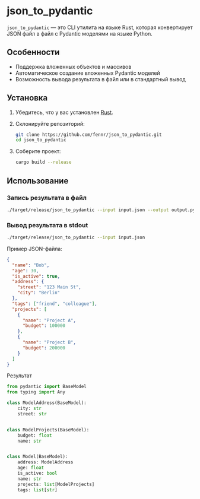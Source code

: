 # json_to_pydantic

`json_to_pydantic` — это CLI утилита на языке Rust, которая конвертирует JSON файл в файл с Pydantic моделями на языке Python.

## Особенности

- Поддержка вложенных объектов и массивов
- Автоматическое создание вложенных Pydantic моделей
- Возможность вывода результата в файл или в стандартный вывод

## Установка

1. Убедитесь, что у вас установлен [Rust](https://www.rust-lang.org/).
2. Склонируйте репозиторий:

    ```bash
    git clone https://github.com/fennr/json_to_pydantic.git
    cd json_to_pydantic
    ```

3. Соберите проект:

    ```bash
    cargo build --release
    ```

## Использование

### Запись результата в файл

```bash
./target/release/json_to_pydantic --input input.json --output output.py
```

### Вывод результата в stdout

```bash
./target/release/json_to_pydantic --input input.json
```

Пример JSON-файла:

```json
{
  "name": "Bob",
  "age": 30,
  "is_active": true,
  "address": {
    "street": "123 Main St",
    "city": "Berlin"
  },
  "tags": ["friend", "colleague"],
  "projects": [
    {
      "name": "Project A",
      "budget": 100000
    },
    {
      "name": "Project B",
      "budget": 200000
    }
  ]
}
```

Результат

```py
from pydantic import BaseModel
from typing import Any

class ModelAddress(BaseModel):
    city: str
    street: str


class ModelProjects(BaseModel):
    budget: float
    name: str


class Model(BaseModel):
    address: ModelAddress
    age: float
    is_active: bool
    name: str
    projects: list[ModelProjects]
    tags: list[str]

```
